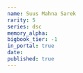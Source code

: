 ```yaml
---
name: Suus Mahna Sarek
rarity: 5
series: dsc
memory_alpha:
bigbook_tier: -1
in_portal: true
date:
published: true
---
```



